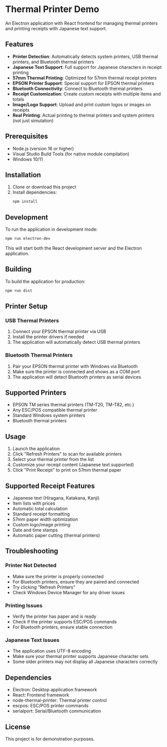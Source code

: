# Thermal Printer Demo

An Electron application with React frontend for managing thermal printers and printing receipts with Japanese text support.

## Features

- **Printer Detection**: Automatically detects system printers, USB thermal printers, and Bluetooth thermal printers
- **Japanese Text Support**: Full support for Japanese characters in receipt printing
- **57mm Thermal Printing**: Optimized for 57mm thermal receipt printers
- **EPSON Printer Support**: Special support for EPSON thermal printers
- **Bluetooth Connectivity**: Connect to Bluetooth thermal printers
- **Receipt Customization**: Create custom receipts with multiple items and totals
- **Image/Logo Support**: Upload and print custom logos or images on receipts
- **Real Printing**: Actual printing to thermal printers and system printers (not just simulation)

## Prerequisites

- Node.js (version 16 or higher)
- Visual Studio Build Tools (for native module compilation)
- Windows 10/11

## Installation

1. Clone or download this project
2. Install dependencies:
   ```bash
   npm install
   ```

## Development

To run the application in development mode:

```bash
npm run electron-dev
```

This will start both the React development server and the Electron application.

## Building

To build the application for production:

```bash
npm run dist
```

## Printer Setup

### USB Thermal Printers
1. Connect your EPSON thermal printer via USB
2. Install the printer drivers if needed
3. The application will automatically detect USB thermal printers

### Bluetooth Thermal Printers
1. Pair your EPSON thermal printer with Windows via Bluetooth
2. Make sure the printer is connected and shows as a COM port
3. The application will detect Bluetooth printers as serial devices

## Supported Printers

- EPSON TM series thermal printers (TM-T20, TM-T82, etc.)
- Any ESC/POS compatible thermal printer
- Standard Windows system printers
- Bluetooth thermal printers

## Usage

1. Launch the application
2. Click "Refresh Printers" to scan for available printers
3. Select your thermal printer from the list
4. Customize your receipt content (Japanese text supported)
5. Click "Print Receipt" to print on 57mm thermal paper

## Supported Receipt Features

- Japanese text (Hiragana, Katakana, Kanji)
- Item lists with prices
- Automatic total calculation
- Standard receipt formatting
- 57mm paper width optimization
- Custom logo/image printing
- Date and time stamps
- Automatic paper cutting (thermal printers)

## Troubleshooting

### Printer Not Detected
- Make sure the printer is properly connected
- For Bluetooth printers, ensure they are paired and connected
- Try clicking "Refresh Printers"
- Check Windows Device Manager for any driver issues

### Printing Issues
- Verify the printer has paper and is ready
- Check if the printer supports ESC/POS commands
- For Bluetooth printers, ensure stable connection

### Japanese Text Issues
- The application uses UTF-8 encoding
- Make sure your thermal printer supports Japanese character sets
- Some older printers may not display all Japanese characters correctly

## Dependencies

- Electron: Desktop application framework
- React: Frontend framework
- node-thermal-printer: Thermal printer control
- escpos: ESC/POS printer commands
- serialport: Serial/Bluetooth communication

## License

This project is for demonstration purposes.

